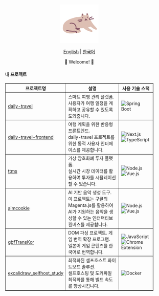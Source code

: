 <div align="center" style="padding: 20px;">
    <p align="center">
        <img src="cat.gif" style="height:120px;"/>
    </p>
    <p align="center">
      <a href="https://github.com/recoild/recoild/blob/main/README.md">English</a> | <a href="https://github.com/recoild/recoild/blob/main/README_kr.md">한국어</a>
    </p>
    <p>🌟 Welcome! 🌟</p>
    <h4 align="left">내 프로젝트</h4>
    <table border="1" cellpadding="10">
  <thead>
    <tr>
      <th>프로젝트명</th>
      <th>설명</th>
      <th>사용 기술 스택</th>
    </tr>
  </thead>
  <tbody>
    <tr>
      <td><a href="https://github.com/WooriFisa3-TeamOrg/daily-travel">daily-travel</a></td>
      <td>스마트 여행 관리 플랫폼.<br>
          사용자가 여행 일정을 계획하고 공유할 수 있도록 도와줍니다.
      </td>
      <td>
        <img src="https://cdn.jsdelivr.net/gh/devicons/devicon/icons/spring/spring-original.svg" alt="Spring Boot" width="40">
      </td>
    </tr>
    <tr>
      <td><a href="https://github.com/WooriFisa3-TeamOrg/daily-travel-frontend">daily-travel-frontend</a></td>
      <td>여행 계획을 위한 반응형 프론트엔드.<br>
          daily-travel 프로젝트를 위한 동적 사용자 인터페이스를 제공합니다.
      </td>
      <td>
        <img src="https://cdn.jsdelivr.net/gh/devicons/devicon/icons/nextjs/nextjs-original-wordmark.svg" alt="Next.js" width="40">
        <img src="https://cdn.jsdelivr.net/gh/devicons/devicon/icons/typescript/typescript-original.svg" alt="TypeScript" width="40">
      </td>
    </tr>
    <tr>
      <td><a href="https://github.com/ToTheMoonSimulation/ttms">ttms</a></td>
      <td>가상 암호화폐 투자 플랫폼.<br>
          실시간 시장 데이터를 활용하여 투자를 시뮬레이션할 수 있습니다.
      </td>
      <td>
        <img src="https://cdn.jsdelivr.net/gh/devicons/devicon/icons/nodejs/nodejs-original.svg" alt="Node.js" width="40">
        <img src="https://cdn.jsdelivr.net/gh/devicons/devicon/icons/vuejs/vuejs-original.svg" alt="Vue.js" width="40">
      </td>
    </tr>
    <tr>
      <td><a href="https://github.com/AIMCookie/aimcookie">aimcookie</a></td>
      <td>AI 기반 음악 생성 도구.<br>
          이 프로젝트는 구글의 Magenta.js를 활용하여 AI가 지원하는 음악을 생성할 수 있는 인터랙티브 캔버스를 제공합니다.
      </td>
      <td>
        <img src="https://cdn.jsdelivr.net/gh/devicons/devicon/icons/nodejs/nodejs-original.svg" alt="Node.js" width="40">
        <img src="https://cdn.jsdelivr.net/gh/devicons/devicon/icons/vuejs/vuejs-original.svg" alt="Vue.js" width="40">
      </td>
    </tr>
    <tr>
      <td><a href="https://github.com/sidewinderk/gbfTransKor">gbfTransKor</a></td>
      <td>DOM 파싱 프로젝트. 게임 번역 확장 프로그램.<br>
          일본어 게임 콘텐츠를 한국어로 번역합니다.
      </td>
      <td>
        <img src="https://cdn.jsdelivr.net/gh/devicons/devicon/icons/javascript/javascript-original.svg" alt="JavaScript" width="40">
        <img src="https://www.google.com/images/icons/product/chrome-48.png" alt="Chrome Extension" width="40">
      </td>
    </tr>
    <tr>
      <td><a href="https://github.com/recoild/excalidraw_selfhost_study">excalidraw_selfhost_study</a></td>
      <td>최적화된 셀프호스트 화이트보드 솔루션.<br>
          셀프호스팅 및 도커파일 최적화를 통해 빌드 속도를 향상시킵니다.
      </td>
      <td>
        <img src="https://cdn.jsdelivr.net/gh/devicons/devicon/icons/docker/docker-original.svg" alt="Docker" width="40">
      </td>
    </tr>
  </tbody>
</table>
</div>
